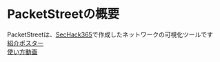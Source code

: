 # PacketStreetの概要
PacketStreetは、[SecHack365](https://sechack365.nict.go.jp/)で作成したネットワークの可視化ツールです  
[紹介ポスター](https://sechack365.nict.go.jp/achievement/2022/index.html#area_d03)  
[使い方動画](https://youtu.be/Ru6LVdEOUgk)
